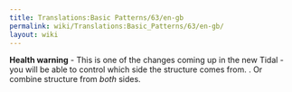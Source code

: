 ```yaml
---
title: Translations:Basic Patterns/63/en-gb
permalink: wiki/Translations:Basic_Patterns/63/en-gb/
layout: wiki
---
```


**Health warning** - This is one of the changes coming up in the new
Tidal - you will be able to control which side the structure comes from.
. Or combine structure from *both* sides.
